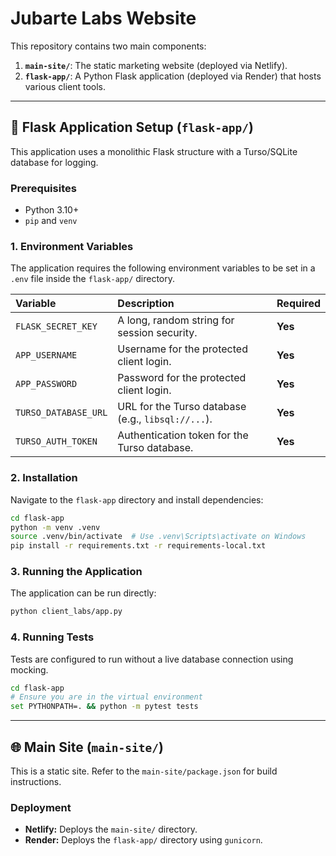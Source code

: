 # Jubarte Labs Website

This repository contains two main components:
1.  **`main-site/`**: The static marketing website (deployed via Netlify).
2.  **`flask-app/`**: A Python Flask application (deployed via Render) that hosts various client tools.

---

## 🐳 Flask Application Setup (`flask-app/`)

This application uses a monolithic Flask structure with a Turso/SQLite database for logging.

### Prerequisites

*   Python 3.10+
*   `pip` and `venv`

### 1. Environment Variables

The application requires the following environment variables to be set in a `.env` file inside the `flask-app/` directory.

| Variable | Description | Required |
| :--- | :--- | :--- |
| `FLASK_SECRET_KEY` | A long, random string for session security. | **Yes** |
| `APP_USERNAME` | Username for the protected client login. | **Yes** |
| `APP_PASSWORD` | Password for the protected client login. | **Yes** |
| `TURSO_DATABASE_URL` | URL for the Turso database (e.g., `libsql://...`). | **Yes** |
| `TURSO_AUTH_TOKEN` | Authentication token for the Turso database. | **Yes** |

### 2. Installation

Navigate to the `flask-app` directory and install dependencies:

```bash
cd flask-app
python -m venv .venv
source .venv/bin/activate  # Use .venv\Scripts\activate on Windows
pip install -r requirements.txt -r requirements-local.txt
```

### 3. Running the Application

The application can be run directly:

```bash
python client_labs/app.py
```

### 4. Running Tests

Tests are configured to run without a live database connection using mocking.

```bash
cd flask-app
# Ensure you are in the virtual environment
set PYTHONPATH=. && python -m pytest tests
```

---

## 🌐 Main Site (`main-site/`)

This is a static site. Refer to the `main-site/package.json` for build instructions.

### Deployment

*   **Netlify:** Deploys the `main-site/` directory.
*   **Render:** Deploys the `flask-app/` directory using `gunicorn`.

